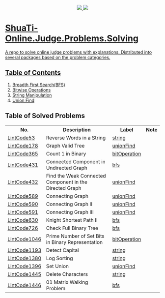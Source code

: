 <p align="center">
  <a href="https://travis-ci.org/Tony-Hu/ShuaTi-Online.Judge.Problems.Solving">
    <img src="https://travis-ci.org/Tony-Hu/ShuaTi-Online.Judge.Problems.Solving.svg?branch=master">
  </a>
  <a href="https://codecov.io/gh/Tony-Hu/ShuaTi-Online.Judge.Problems.Solving">
    <img src="https://codecov.io/gh/Tony-Hu/ShuaTi-Online.Judge.Problems.Solving/branch/master/graph/badge.svg">
</p>
  
# ShuaTi-Online.Judge.Problems.Solving
A repo to solve online judge problems with explanations. Distributed into several packages based on the problem categories.

## Table of Contents
1. [Breadth First Search(BFS)](https://github.com/Tony-Hu/ShuaTi-Online.Judge.Problems.Solving/tree/master/src/main/java/bfs)
2. [Bitwise Operations](https://github.com/Tony-Hu/ShuaTi-Online.Judge.Problems.Solving/tree/master/src/main/java/bitOperation)
3. [String Manipulation](https://github.com/Tony-Hu/ShuaTi-Online.Judge.Problems.Solving/tree/master/src/main/java/string)
3. [Union Find](https://github.com/Tony-Hu/ShuaTi-Online.Judge.Problems.Solving/tree/master/src/main/java/unionFind)

## Table of Solved Problems
<table>
  <tbody>
    <tr>
      <th>No.</th>
      <th>Description</th>
      <th>Label</th>
      <th>Note</th>
    </tr>
    <tr>
      <td><a href="https://www.lintcode.com/problem/reverse-words-in-a-string/description">LintCode53</a></td>
      <td>Reverse Words in a String</td>
      <td><a href="https://github.com/Tony-Hu/ShuaTi-Online.Judge.Problems.Solving/tree/master/src/main/java/string">string</a></td>
      <td></td>
    </tr>
    <tr>
      <td><a href="https://www.lintcode.com/problem/graph-valid-tree/description">LintCode178</a></td>
      <td>Graph Valid Tree</td>
      <td><a href="https://github.com/Tony-Hu/ShuaTi-Online.Judge.Problems.Solving/tree/master/src/main/java/unionFind">unionFind</a></td>
      <td></td>
    </tr>
    <tr>
      <td><a href="https://www.lintcode.com/problem/count-1-in-binary/description">LintCode365</a></td>
      <td>Count 1 in Binary</td>
      <td><a href="https://github.com/Tony-Hu/ShuaTi-Online.Judge.Problems.Solving/tree/master/src/main/java/bitOperation">bitOperation</a></td>
      <td></td>
    </tr>
    <tr>
      <td><a href="https://www.lintcode.com/problem/connected-component-in-undirected-graph/description">LintCode431</a></td>
      <td>Connected Component in Undirected Graph</td>
      <td><a href="https://github.com/Tony-Hu/ShuaTi-Online.Judge.Problems.Solving/tree/master/src/main/java/bfs">bfs</a></td>
      <td></td>
    </tr>
    <tr>
      <td><a href="https://www.lintcode.com/problem/find-the-weak-connected-component-in-the-directed-graph/description">LintCode432</a></td>
      <td>Find the Weak Connected Component in the Directed Graph</td>
      <td><a href="https://github.com/Tony-Hu/ShuaTi-Online.Judge.Problems.Solving/tree/master/src/main/java/unionFind">unionFind</a></td>
      <td></td>
    </tr>
    <tr>
      <td><a href="https://www.lintcode.com/problem/connecting-graph/description">LintCode589</a></td>
      <td>Connecting Graph</td>
      <td><a href="https://github.com/Tony-Hu/ShuaTi-Online.Judge.Problems.Solving/tree/master/src/main/java/unionFind">unionFind</a></td>
      <td></td>
    </tr>
    <tr>
      <td><a href="https://www.lintcode.com/problem/connecting-graph-ii/description">LintCode590</a></td>
      <td>Connecting Graph II</td>
      <td><a href="https://github.com/Tony-Hu/ShuaTi-Online.Judge.Problems.Solving/tree/master/src/main/java/unionFind">unionFind</a></td>
      <td></td>
    </tr>
    <tr>
      <td><a href="https://www.lintcode.com/problem/connecting-graph-iii/description">LintCode591</a></td>
      <td>Connecting Graph III</td>
      <td><a href="https://github.com/Tony-Hu/ShuaTi-Online.Judge.Problems.Solving/tree/master/src/main/java/unionFind">unionFind</a></td>
      <td></td>
    </tr>
    <tr>
      <td><a href="https://www.lintcode.com/problem/knight-shortest-path-ii/description">LintCode630</a></td>
      <td>Knight Shortest Path II</td>
      <td><a href="https://github.com/Tony-Hu/ShuaTi-Online.Judge.Problems.Solving/tree/master/src/main/java/bfs">bfs</a></td>
      <td></td>
    </tr>
    <tr>
      <td><a href="https://www.lintcode.com/problem/check-full-binary-tree/description">LintCode726</a></td>
      <td>Check Full Binary Tree</td>
      <td><a href="https://github.com/Tony-Hu/ShuaTi-Online.Judge.Problems.Solving/tree/master/src/main/java/bfs">bfs</a></td>
      <td></td>
    </tr>
    <tr>
      <td><a href="https://www.lintcode.com/problem/prime-number-of-set-bits-in-binary-representation/description">LintCode1046</a></td>
      <td>Prime Number of Set Bits in Binary Representation</td>
      <td><a href="https://github.com/Tony-Hu/ShuaTi-Online.Judge.Problems.Solving/tree/master/src/main/java/bitOperation">bitOperation</a></td>
      <td></td>
    </tr>
    <tr>
      <td><a href="https://www.lintcode.com/problem/detect-capital/description">LintCode1193</a></td>
      <td>Detect Capital</td>
      <td><a href="https://github.com/Tony-Hu/ShuaTi-Online.Judge.Problems.Solving/tree/master/src/main/java/string">string</a></td>
      <td></td>
    </tr>
    <tr>
      <td><a href="https://www.lintcode.com/problem/log-sorting/description">LintCode1380</a></td>
      <td>Log Sorting</td>
      <td><a href="https://github.com/Tony-Hu/ShuaTi-Online.Judge.Problems.Solving/tree/master/src/main/java/string">string</a></td>
      <td></td>
    </tr>
    <tr>
      <td><a href="https://www.lintcode.com/problem/set-union/description">LintCode1396</a></td>
      <td>Set Union</td>
      <td><a href="https://github.com/Tony-Hu/ShuaTi-Online.Judge.Problems.Solving/tree/master/src/main/java/unionFind">unionFind</a></td>
      <td></td>
    </tr>
    <tr>
      <td><a href="https://www.lintcode.com/problem/delete-characters/description">LintCode1445</a></td>
      <td>Delete Characters</td>
      <td><a href="https://github.com/Tony-Hu/ShuaTi-Online.Judge.Problems.Solving/tree/master/src/main/java/string">string</a></td>
      <td></td>
    </tr>
    <tr>
      <td><a href="https://www.lintcode.com/problem/01-matrix-walking-problem/description">LintCode1446</a></td>
      <td>01 Matrix Walking Problem</td>
      <td><a href="https://github.com/Tony-Hu/ShuaTi-Online.Judge.Problems.Solving/tree/master/src/main/java/bfs">bfs</a></td>
      <td></td>
    </tr>
  </tbody>
</table>
